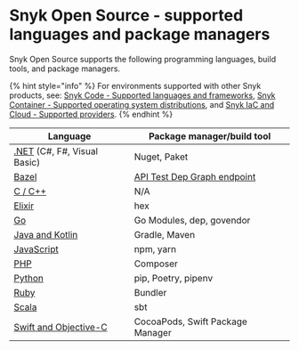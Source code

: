 # Snyk Open Source - supported languages and package managers

Snyk Open Source supports the following programming languages, build tools, and package managers.

{% hint style="info" %}
For environments supported with other Snyk products, see: [Snyk Code - Supported languages and frameworks](../../snyk-code/snyk-code-language-and-framework-support.md), [Snyk Container - Supported operating system distributions](../../../scan-containers/supported-operating-system-distributions.md), and [Snyk IaC and Cloud - Supported providers](../../../scan-cloud-deployment/supported-providers-iac-and-cloud.md).
{% endhint %}

| **Language**                                                                                                                                 | **Package manager/build tool**                                                                      |
| -------------------------------------------------------------------------------------------------------------------------------------------- | --------------------------------------------------------------------------------------------------- |
| [.NET](snyk-for-.net.md) (C#, F#, Visual Basic)                                                                                              | Nuget, Paket                                                                                        |
| [Bazel](../../../products/snyk-open-source/language-and-package-manager-support/snyk-for-bazel.md)                                           | [API Test Dep Graph endpoint](https://snyk.docs.apiary.io/#reference/test/dep-graph/test-dep-graph) |
| [C / C++](snyk-for-c-c++.md)                                                                                                                 | N/A                                                                                                 |
| [Elixir](../../../products/snyk-open-source/language-and-package-manager-support/snyk-for-elixir.md)                                         | hex                                                                                                 |
| [Go](../../../products/snyk-open-source/language-and-package-manager-support/snyk-for-golang.md)                                             | Go Modules, dep, govendor                                                                           |
| [Java and Kotlin](../../../products/snyk-open-source/language-and-package-manager-support/snyk-for-java-gradle-maven.md)                     | Gradle, Maven                                                                                       |
| [JavaScript](../../../products/snyk-open-source/language-and-package-manager-support/snyk-for-javascript/)                                   | npm, yarn                                                                                           |
| [PHP](../../../products/snyk-open-source/language-and-package-manager-support/snyk-for-php.md)                                               | Composer                                                                                            |
| [Python](../../../products/snyk-open-source/language-and-package-manager-support/snyk-for-python.md)                                         | pip, Poetry, pipenv                                                                                 |
| [Ruby](snyk-for-ruby.md)                                                                                                                     | Bundler                                                                                             |
| [Scala](../../../products/snyk-open-source/language-and-package-manager-support/snyk-for-scala.md)                                           | sbt                                                                                                 |
| [Swift and Objective-C](../../../products/snyk-open-source/language-and-package-manager-support/snyk-for-swift-and-objective-c-cocoapods.md) | CocoaPods, Swift Package Manager                                                                    |
